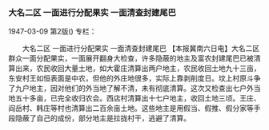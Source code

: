 ### 大名二区  一面进行分配果实  一面清查封建尾巴

1947-03-09
第2版()
专栏：

　　大名二区
    一面进行分配果实  一面清查封建尾巴
    【本报冀南六日电】大名二区群众一面分配果实，一面展开翻身大检查，许多隐蔽的地主及富农封建尾巴已被清算出来，农民收回大量土地，如大霍庄清算出两户地主，农民收回土地九十三亩，东安村王如恒表面是中农，但他的外庄地很多，实际上靠剥削度日。坟上村原斗争了九户地主，因对他们的外当地了解不清，未有彻底清算。这次又检查出七户外当地五十多亩，已完全收归农会。西店村清算出十七户地主，收回土地三顷。王庄、阎岳村、韩庄等村也清算出二百余亩土地。这些地主是用假当、假推、假分家等手段隐蔽了自己的成份，部分地主是拉拢村干，逃避了清算。
